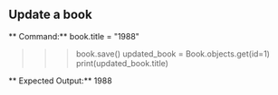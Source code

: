 ## Update a book
** Command:**
 book.title = "1988"
>>> book.save()
>>> updated_book = Book.objects.get(id=1)
>>> print(updated_book.title)


** Expected Output:**
1988